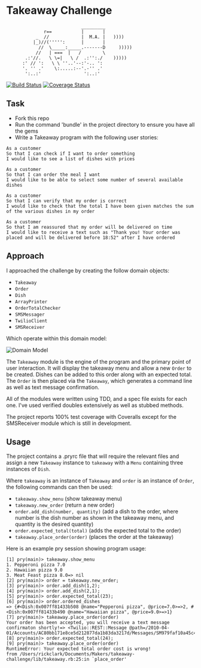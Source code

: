 Takeaway Challenge
==================
```
                            _________
              r==           |       |
           _  //            |  M.A. |   ))))
          |_)//(''''':      |       |
            //  \_____:_____.-------D     )))))
           //   | ===  |   /        \
       .:'//.   \ \=|   \ /  .:'':./    )))))
      :' // ':   \ \ ''..'--:'-.. ':
      '. '' .'    \:.....:--'.-'' .'
       ':..:'                ':..:'

 ```

[![Build Status](https://travis-ci.org/rkclark/takeaway-challenge.svg?branch=master)](https://travis-ci.org/rkclark/takeaway-challenge)
[![Coverage Status](https://coveralls.io/repos/github/rkclark/takeaway-challenge/badge.svg?branch=master)](https://coveralls.io/github/rkclark/takeaway-challenge?branch=master)

Task
-----

* Fork this repo
* Run the command 'bundle' in the project directory to ensure you have all the gems
* Write a Takeaway program with the following user stories:

```
As a customer
So that I can check if I want to order something
I would like to see a list of dishes with prices

As a customer
So that I can order the meal I want
I would like to be able to select some number of several available dishes

As a customer
So that I can verify that my order is correct
I would like to check that the total I have been given matches the sum of the various dishes in my order

As a customer
So that I am reassured that my order will be delivered on time
I would like to receive a text such as "Thank you! Your order was placed and will be delivered before 18:52" after I have ordered
```

Approach
-----

I approached the challenge by creating the follow domain objects:
- `Takeaway`
- `Order`
- `Dish`
- `ArrayPrinter`
- `OrderTotalChecker`
- `SMSMessager`
- `TwilioClient`
- `SMSReceiver`

Which operate within this domain model:

![Domain Model](https://github.com/rkclark/takeaway-challenge/blob/master/img/Takeaway_domain_model.png)

The `Takeaway` module is the engine of the program and the primary point of user interaction. It will display the takeaway menu and allow a new `Order` to be created. Dishes can be added to this order along with an expected total. The `Order` is then placed via the `Takeaway`, which generates a command line as well as text message confirmation.

All of the modules were written using TDD, and a spec file exists for each one. I've used verified doubles extensively as well as stubbed methods.

The project reports 100% test coverage with Coveralls except for the SMSReceiver module which is still in development.


Usage
-----

The project contains a .pryrc file that will require the relevant files and assign a new `Takeaway` instance to `takeaway` with a `Menu` containing three instances of `Dish`.

Where `takeaway` is an instance of `Takeaway` and `order` is an instance of `Order`, the following commands can then be used:
- `takeaway.show_menu` (show takeaway menu)
- `takeaway.new_order` (return a new order)
- `order.add_dish(number, quantity)` (add a dish to the order, where number is the dish number as shown in the takeaway menu, and quantity is the desired quantity)
- `order.expected_total(total)` (adds the expected total to the order)
- `takeaway.place_order(order)` (places the order at the takeaway)

Here is an example pry session showing program usage:

```
[1] pry(main)> takeaway.show_menu
1. Pepperoni pizza 7.0
2. Hawaiian pizza 9.0
3. Meat Feast pizza 8.0=> nil
[2] pry(main)> order = takeaway.new_order;
[3] pry(main)> order.add_dish(1,2);
[4] pry(main)> order.add_dish(2,1);
[5] pry(main)> order.expected_total(23);
[6] pry(main)> order.ordered_dishes
=> {#<Dish:0x007ff81433b508 @name="Pepperoni pizza", @price=7.0>=>2, #<Dish:0x007ff81433b490 @name="Hawaiian pizza", @price=9.0>=>1}
[7] pry(main)> takeaway.place_order(order)
Your order has been accepted, you will receive a text message confirmaton shortly!=> <Twilio::REST::Message @path=/2010-04-01/Accounts/AC80bb171e8ce5d212877da1b83da3217d/Messages/SM979faf10a45c482e80ac2910ad9768a5>
[8] pry(main)> order.expected_total(24);
[9] pry(main)> takeaway.place_order(order)
RuntimeError: Your expected total order cost is wrong!
from /Users/rickclark/Documents/Makers/takeaway-challenge/lib/takeaway.rb:25:in `place_order'
```
